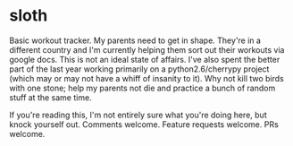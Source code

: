 # sloth
Basic workout tracker. My parents need to get in shape. They're in a different country and I'm currently helping them sort out their workouts via google docs. This is not an ideal state of affairs. I've also spent the better part of the last year working primarily on a python2.6/cherrypy project (which may or may not have a whiff of insanity to it). Why not kill two birds with one stone; help my parents not die and practice a bunch of random stuff at the same time.

If you're reading this, I'm not entirely sure what you're doing here, but knock yourself out. Comments welcome. Feature requests welcome. PRs welcome.
